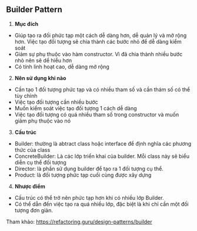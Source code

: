 ## Builder Pattern

1. **Mục đích**
- Giúp tạo ra đối phức tạp một cách dễ dàng hơn, dễ quản lý và mở rộng hơn. Việc tạo đối tượng sẽ chia thành các bước nhỏ để dễ dàng kiểm soát
- Giảm sự phụ thuộc vào hàm constructor. Vì đã chia thành nhiều bước nhỏ nên sẽ dể hiểu hơn
- Có tính linh hoạt cao, dễ dàng mở rộng
2. **Nên sử dụng khi nào**
- Cần tạo 1 đối tượng phức tạp và có nhiều tham số và cần thám số có thể tùy chỉnh
- Việc tạo đối tượng cần nhiều bước
- Muốn kiểm soát việc tạo đối tượng 1 cách dễ dàng
- Việc tạo đối tượng có quá nhiều tham số trong constructor và muốn giảm phụ thuộc vào nó
3. **Cấu trúc**
- Builder: thường là abtract class hoặc interface để định nghĩa các phương thức của class
- ConcreteBuilder: Là các lớp triển khai của builder. Mỗi class này sẽ biểu diễn cụ thể đối tượng
- Director: là phần sử dụng builder để tạo ra 1 đối tượng cụ thể.
- Product: là đối tượng phức tạp cuối cùng được xây dựng
4. **Nhược điểm**
- Cấu trúc có thể trở nên phức tạp hơn khi có nhiều lớp Builder.
- Có thể dẫn đến việc tạo ra quá nhiều lớp, đặc biệt là khi chỉ cần một đối tượng đơn giản.

Tham khảo: https://refactoring.guru/design-patterns/builder
